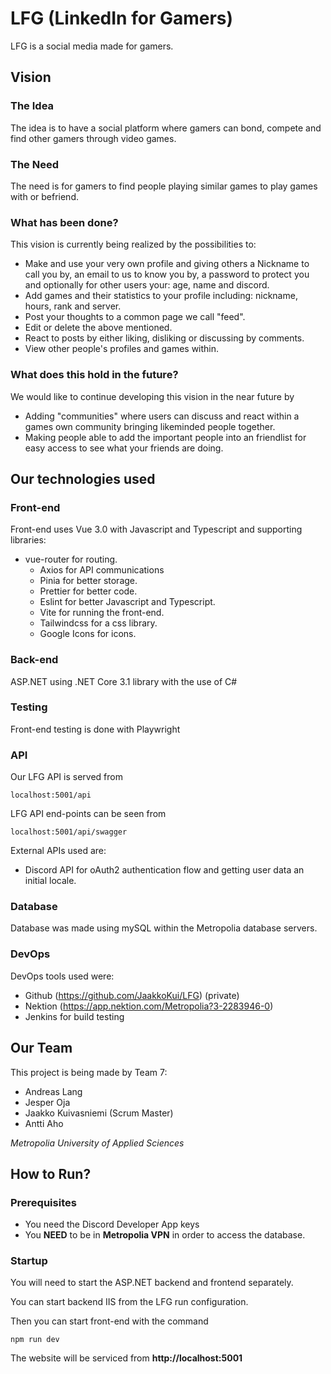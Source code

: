 # LFG (LinkedIn for Gamers)

LFG is a social media made for gamers.

## Vision

### The Idea
The idea is to have a social platform where gamers can bond, compete and find other gamers through video games.

### The Need
The need is for gamers to find people playing similar games to play games with or befriend.


### What has been done?
This vision is currently being realized by the possibilities to:
- Make and use your very own profile and giving others a Nickname to call you by, an email to us to know you by, a password to protect you
  and optionally for other users your: age, name and discord.
- Add games and their statistics to your profile including: nickname, hours, rank and server.
- Post your thoughts to a common page we call "feed".
- Edit or delete the above mentioned.
- React to posts by either liking, disliking or discussing by comments.
- View other people's profiles and games within.

### What does this hold in the future?
We would like to continue developing this vision in the near future by
- Adding "communities" where users can discuss and react within a games own community bringing likeminded people together.
- Making people able to add the important people into an friendlist for easy access to see what your friends are doing.

## Our technologies used

### Front-end
Front-end uses Vue 3.0 with Javascript and Typescript and supporting libraries:
- vue-router for routing.
	- Axios for API communications
	- Pinia for better storage.
	- Prettier for better code.
	- Eslint for better Javascript and Typescript.
	- Vite for running the front-end.
    - Tailwindcss for a css library.
    - Google Icons for icons.

### Back-end
ASP.NET using .NET Core 3.1 library with the use of C#

### Testing
Front-end testing is done with Playwright

### API

Our LFG API is served from

`localhost:5001/api`

LFG API end-points can be seen from

`localhost:5001/api/swagger`

External APIs used are:
- Discord API for oAuth2 authentication flow and getting user data an initial locale.

### Database
Database was made using mySQL within the Metropolia database servers.

### DevOps
DevOps tools used were:
- Github (https://github.com/JaakkoKui/LFG) (private)
- Nektion (https://app.nektion.com/Metropolia?3-2283946-0)
- Jenkins for build testing

## Our Team
This project is being made by Team 7:
- Andreas Lang
- Jesper Oja
- Jaakko Kuivasniemi (Scrum Master)
- Antti Aho

*Metropolia University of Applied Sciences*

## How to Run?

### Prerequisites

- You need the Discord Developer App keys
- You **NEED** to be in **Metropolia VPN** in order to access the database.

### Startup

You will need to start the ASP.NET backend and frontend separately.

You can start backend IIS from the LFG run configuration.

Then you can start front-end with the command

`npm run dev`

The website will be serviced from **http://localhost:5001**

